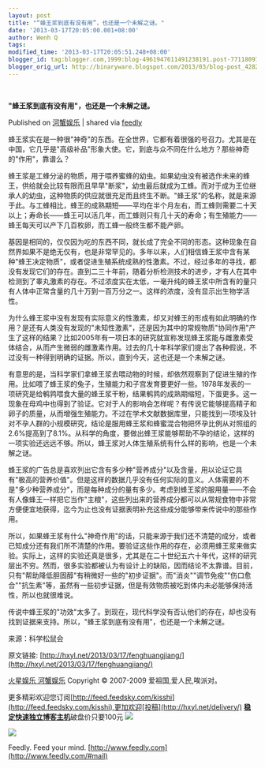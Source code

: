 ```yaml
---
layout: post
title: "“蜂王浆到底有没有用”，也还是一个未解之谜。"
date: '2013-03-17T20:05:00.001+08:00'
author: Wenh Q
tags:
modified_time: '2013-03-17T20:05:51.248+08:00'
blogger_id: tag:blogger.com,1999:blog-4961947611491238191.post-7711809773275908277
blogger_orig_url: http://binaryware.blogspot.com/2013/03/blog-post_4282.html
---
```



  

**"蜂王浆到底有没有用"，也还是一个未解之谜。**

Published on [河蟹娱乐](http://hxyl.net/2013/03/17/fenghuangjiang/) |
shared via [feedly](http://www.feedly.com)

蜂王浆实在是一种很"神奇"的东西。在全世界，它都有着很强的号召力。尤其是在中国，它几乎是"高级补品"形象大使。它，到底与众不同在什么地方？那些神奇的"作用"，靠谱么？

蜂王浆是工蜂分泌的物质，用于喂养蜜蜂的幼虫。如果幼虫没有被选作未来的蜂王，供给就会比较有限而且早早"断浆"，幼虫最后就成为工蜂。而对于成为王位继承人的幼虫，这种物质的供应就很充足而且终生不断。"蜂王浆"的名称，就是来源于此。与工蜂相比，蜂王的成熟期短——平均在半个月左右，而工蜂则需要二十天以上；寿命长——蜂王可以活几年，而工蜂则只有几十天的寿命；有生殖能力——蜂王每天可以产下几百枚卵，而工蜂一般终生都不能产卵。

基因是相同的，仅仅因为吃的东西不同，就长成了完全不同的形态。这种现象在自然界如果不是绝无仅有，也是非常罕见的。多年以来，人们相信蜂王浆中含有某种"蜂王决定物质"，或者促进生殖系统成熟的性激素。不过，经过多年的寻找，都没有发现它们的存在。直到二三十年前，随着分析检测技术的进步，才有人在其中检测到了睾丸激素的存在。不过浓度实在太低，一毫升纯的蜂王浆中所含有的量只有人体中正常含量的几十万到一百万分之一。这样的浓度，没有显示出生物学活性。

为什么蜂王浆中没有发现有实际意义的性激素，却又对蜂王的形成有如此明确的作用？是还有人类没有发现的"未知性激素"，还是因为其中的常规物质"协同作用"产生了这样的结果？比如2005年有一项日本的研究就宣称发现蜂王浆能与雌激素受体结合，从而产生微弱的雌激素作用。过去的几十年科学家们提出了各种假说，不过没有一种得到明确的证据。所以，直到今天，这也还是一个未解之谜。

有意思的是，当科学家们拿蜂王浆去喂动物的时候，却依然观察到了促进生殖的作用。比如喂了蜂王浆的兔子，生殖能力和子宫发育要更好一些。1978年发表的一项研究是给鹌鹑喂食大量的蜂王浆干粉，结果鹌鹑的成熟期缩短，下蛋更多。这一现象在母鸡中也得到了验证。它对于人的影响会怎样呢？有传说它能够提高精子和卵子的质量，从而增强生殖能力。不过在学术文献数据库里，只能找到一项埃及针对不孕人群的小规模研究，结论是服用蜂王浆和蜂蜜混合物把怀孕比例从对照组的2.6%提高到了8.1%。从科学的角度，要做出蜂王浆能够帮助不孕的结论，这样的一项实验还远远不够。所以，蜂王浆对人体生殖系统有什么样的影响，也是一个未解之谜。

蜂王浆的广告总是喜欢列出它含有多少种"营养成分"以及含量，用以论证它具有"极高的营养价值"。但是这样的数据几乎没有任何实际的意义。人体需要的不是"多少种营养成分"，而是每种成分的量有多少。考虑到蜂王浆的服用量——不会有人像蜂王一样把它当作"主粮"，这些列出来的营养成分都可以从常规食物中非常方便便宜地获得，迄今为止也没有证据表明补充这些成分能够带来传说中的那些作用。

所以，如果蜂王浆有什么"神奇作用"的话，只能来源于我们还不清楚的成分，或者已知成分还有我们所不清楚的作用。要验证这些作用的存在，必须用蜂王浆来做实验。实际上，这样的实验还真是很多，尤其是在二十世纪五六十年代，这样的研究层出不穷。然而，很多实验都被认为有设计上的缺陷，因而结论不太靠谱。目前，只有"帮助降低胆固醇"有稍微好一些的"初步证据"。而"消炎""调节免疫""伤口愈合""抗生素"等，虽然有一些初步证据，但是有效物质被吃到体内未必能够保持活性，所以也就很难说。

传说中蜂王浆的"功效"太多了。到现在，现代科学没有否认他们的存在，却也没有找到证据来支持。所以，"蜂王浆到底有没有用"，也还是一个未解之谜。

来源：科学松鼠会

原文链接:
[http://hxyl.net/2013/03/17/fenghuangjiang/](http://hxyl.net/2013/03/17/fenghuangjiang/)

 [火星娱乐 河蟹娱乐](http://hxyl.net/) Copyright © 2007-2009
爱祖国,爱人民,唉派对。

更多精彩欢迎您订阅[http://feed.feedsky.com/kisshi](http://feed.feedsky.com/kisshi),更加欢迎[投稿](http://hxyl.net/delivery/)
[**稳定快速独立博客主机**](http://www.gegehost.com/)破盘价只要100元
![](http://img.tongji.linezing.com/922164/tongji.gif)

![](http://www1.feedsky.com/t1/723136084/kisshi/feedsky/s.gif?r=http://hxyl.net/2013/03/17/fenghuangjiang/)



Feedly. Feed your mind.
[http://www.feedly.com](http://www.feedly.com/#mail)
